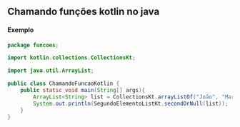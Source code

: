 
## Chamando funções kotlin no java


#### Exemplo

```java
package funcoes;

import kotlin.collections.CollectionsKt;

import java.util.ArrayList;

public class ChamandoFuncaoKotlin {
    public static void main(String[] args){
        ArrayList<String> list = CollectionsKt.arrayListOf("João", "Maria", "Pedro");
        System.out.println(SegundoElementoListKt.secondOrNull(list));
    }
}
```
